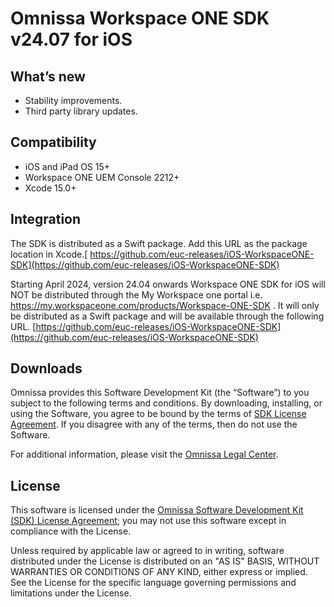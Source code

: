 # Omnissa Workspace ONE SDK v24.07 for iOS
## What’s new
* Stability improvements.
* Third party library updates.
## Compatibility

* iOS and iPad OS 15+
* Workspace ONE UEM Console 2212+
* Xcode 15.0+
## Integration
The SDK is distributed as a Swift package. Add this URL as the package location in Xcode.[ https://github.com/euc-releases/iOS-WorkspaceONE-SDK](https://github.com/euc-releases/iOS-WorkspaceONE-SDK)

Starting April 2024, version 24.04 onwards Workspace ONE SDK for iOS will NOT be distributed through the My Workspace one portal i.e. https://my.workspaceone.com/products/Workspace-ONE-SDK . 
It will only be distributed as a Swift package and will be available through the following URL. 
[https://github.com/euc-releases/iOS-WorkspaceONE-SDK](https://github.com/euc-releases/iOS-WorkspaceONE-SDK)

## Downloads

Omnissa provides this Software Development Kit (the “Software”) to you subject to the following terms and conditions. By downloading, installing, or using the Software, you agree to be bound by the terms of [SDK License Agreement](https://static.omnissa.com/sites/default/files/omnissa-sdk-agreement.pdf). If you disagree with any of the terms, then do not use the Software.

For additional information, please visit the [Omnissa Legal Center](https://www.omnissa.com/legal-center/).

## License

This software is licensed under the [Omnissa Software Development Kit (SDK) License Agreement](https://static.omnissa.com/sites/default/files/omnissa-sdk-agreement.pdf); you may not use this software except in compliance with the License.

Unless required by applicable law or agreed to in writing, software distributed under the License is distributed on an "AS IS" BASIS, WITHOUT WARRANTIES OR CONDITIONS OF ANY KIND, either express or implied. See the License for the specific language governing permissions and limitations under the License.

